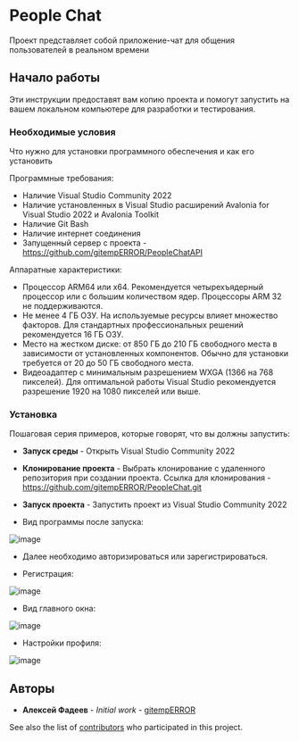 # People Chat

Проект представляет собой приложение-чат для общения пользователей в реальном времени

## Начало работы

Эти инструкции предоставят вам копию проекта и помогут запустить на вашем локальном компьютере для разработки и тестирования.

### Необходимые условия

Что нужно для установки программного обеспечения и как его установить

Программные требования:

- Наличие Visual Studio Community 2022
- Наличие установленных в Visual Studio расширений Avalonia for Visual Studio 2022 и Avalonia Toolkit
- Наличие Git Bash
- Наличие интернет соединения
- Запущенный сервер с проекта - https://github.com/gitempERROR/PeopleChatAPI

Аппаратные характеристики:

- Процессор ARM64 или x64. 
Рекомендуется четырехъядерный процессор или с большим количеством ядер.
Процессоры ARM 32 не поддерживаются.
- Не менее 4 ГБ ОЗУ. 
На используемые ресурсы влияет множество факторов. 
Для стандартных профессиональных решений рекомендуется 16 ГБ ОЗУ.
- Место на жестком диске: от 850 ГБ до 210 ГБ свободного места в зависимости от установленных компонентов.
Обычно для установки требуется от 20 до 50 ГБ свободного места.
- Видеоадаптер с минимальным разрешением WXGA (1366 на 768 пикселей).
Для оптимальной работы Visual Studio рекомендуется разрешение 1920 на 1080 пикселей или выше.

### Установка

Пошаговая серия примеров, которые говорят, что вы должны запустить:

- **Запуск среды** - Открыть Visual Studio Community 2022

- **Клонирование проекта** - Выбрать клонирование с удаленного репозитория при создании проекта.
Ссылка для клонирования - https://github.com/gitempERROR/PeopleChat.git
- **Запуск проекта** - Запустить проект из Visual Studio Community 2022

- Вид программы после запуска:

![image](https://github.com/user-attachments/assets/79f96fe5-6e07-40b8-aab5-552c7e4d191d)

- Далее необходимо авторизироваться или зарегистрироваться.

- Регистрация:

![image](https://github.com/user-attachments/assets/0e2314c4-fb97-403a-9bce-67a02813bd5a)

- Вид главного окна:

![image](https://github.com/user-attachments/assets/393930bb-bdf8-4230-a73b-49d9b5db204b)

- Настройки профиля:

![image](https://github.com/user-attachments/assets/b21283b3-92d3-44ef-a7da-c579ff1a6642)


## Авторы

* **Алексей Фадеев** - *Initial work* - [gitempERROR](https://github.com/gitempERROR)

See also the list of [contributors](https://github.com/gitempERROR/PeopleChat/contributors) who participated in this project.
